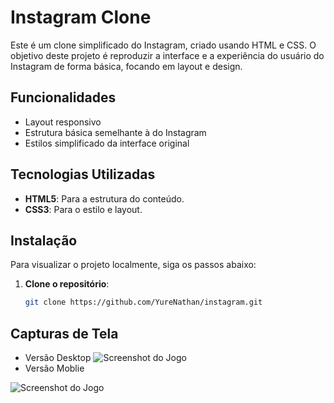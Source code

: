 # Instagram Clone

Este é um clone simplificado do Instagram, criado usando HTML e CSS. O objetivo deste projeto é reproduzir a interface e a experiência do usuário do Instagram de forma básica, focando em layout e design.

## Funcionalidades

- Layout responsivo
- Estrutura básica semelhante à do Instagram
- Estilos simplificado da interface original

## Tecnologias Utilizadas

- **HTML5**: Para a estrutura do conteúdo.
- **CSS3**: Para o estilo e layout.

## Instalação

Para visualizar o projeto localmente, siga os passos abaixo:

1. **Clone o repositório**:
   ```bash
   git clone https://github.com/YureNathan/instagram.git
## Capturas de Tela
- Versão Desktop
![Screenshot do Jogo](./imagens/01.png)
- Versão Moblie

![Screenshot do Jogo](./imagens/02.png)
